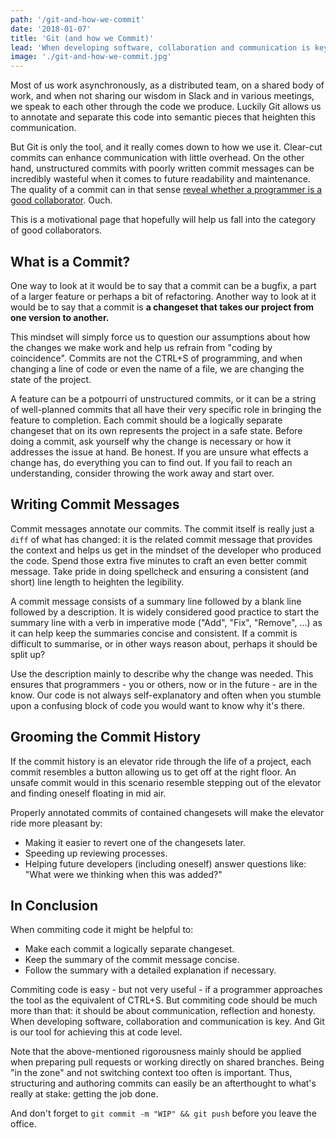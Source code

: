 ```yaml
---
path: '/git-and-how-we-commit'
date: '2018-01-07'
title: 'Git (and how we Commit)'
lead: 'When developing software, collaboration and communication is key. And Git is our tool for achieving this at code level.'
image: './git-and-how-we-commit.jpg'
---
```


Most of us work asynchronously, as a distributed team, on a shared body of work, and when not sharing our wisdom in Slack and in various meetings, we speak to each other through the code we produce. Luckily Git allows us to annotate and separate this code into semantic pieces that heighten this communication.

But Git is only the tool, and it really comes down to how we use it. Clear-cut commits can enhance communication with little overhead. On the other hand, unstructured commits with poorly written commit messages can be incredibly wasteful when it comes to future readability and maintenance. The quality of a commit can in that sense [reveal whether a programmer is a good collaborator](http://who-t.blogspot.no/2009/12/on-commit-messages.html). Ouch.

This is a motivational page that hopefully will help us fall into the category of good collaborators.

## What is a Commit?

One way to look at it would be to say that a commit can be a bugfix, a part of a larger feature or perhaps a bit of refactoring. Another way to look at it would be to say that a commit is **a changeset that takes our project from one version to another.**

This mindset will simply force us to question our assumptions about how the changes we make work and help us refrain from "coding by coincidence". Commits are not the CTRL+S of programming, and when changing a line of code or even the name of a file, we are changing the state of the project.

A feature can be a potpourri of unstructured commits, or it can be a string of well-planned commits that all have their very specific role in bringing the feature to completion. Each commit should be a logically separate changeset that on its own represents the project in a safe state. Before doing a commit, ask yourself why the change is necessary or how it addresses the issue at hand. Be honest. If you are unsure what effects a change has, do everything you can to find out. If you fail to reach an understanding, consider throwing the work away and start over.

## Writing Commit Messages

Commit messages annotate our commits. The commit itself is really just a `diff` of what has changed: it is the related commit message that provides the context and helps us get in the mindset of the developer who produced the code. Spend those extra five minutes to craft an even better commit message. Take pride in doing spellcheck and ensuring a consistent (and short) line length to heighten the legibility.

A commit message consists of a summary line followed by a blank line followed by a description. It is widely considered good practice to start the summary line with a verb in imperative mode ("Add", "Fix", "Remove", ...) as it can help keep the summaries concise and consistent. If a commit is difficult to summarise, or in other ways reason about, perhaps it should be split up?

Use the description mainly to describe why the change was needed. This ensures that programmers - you or others, now or in the future - are in the know. Our code is not always self-explanatory and often when you stumble upon a confusing block of code you would want to know why it's there.

## Grooming the Commit History

If the commit history is an elevator ride through the life of a project, each commit resembles a button allowing us to get off at the right floor. An unsafe commit would in this scenario resemble stepping out of the elevator and finding oneself floating in mid air.

Properly annotated commits of contained changesets will make the elevator ride more pleasant by:

- Making it easier to revert one of the changesets later.
- Speeding up reviewing processes.
- Helping future developers (including oneself) answer questions like: "What were we thinking when this was added?"

## In Conclusion

When commiting code it might be helpful to:

- Make each commit a logically separate changeset.
- Keep the summary of the commit message concise.
- Follow the summary with a detailed explanation if necessary.

Commiting code is easy - but not very useful - if a programmer approaches the tool as the equivalent of CTRL+S. But commiting code should be much more than that: it should be about communication, reflection and honesty. When developing software, collaboration and communication is key. And Git is our tool for achieving this at code level.

Note that the above-mentioned rigorousness mainly should be applied when preparing pull requests or working directly on shared branches. Being "in the zone" and not switching context too often is important. Thus, structuring and authoring commits can easily be an afterthought to what's really at stake: getting the job done.

And don't forget to `git commit -m "WIP" && git push` before you leave the office.
